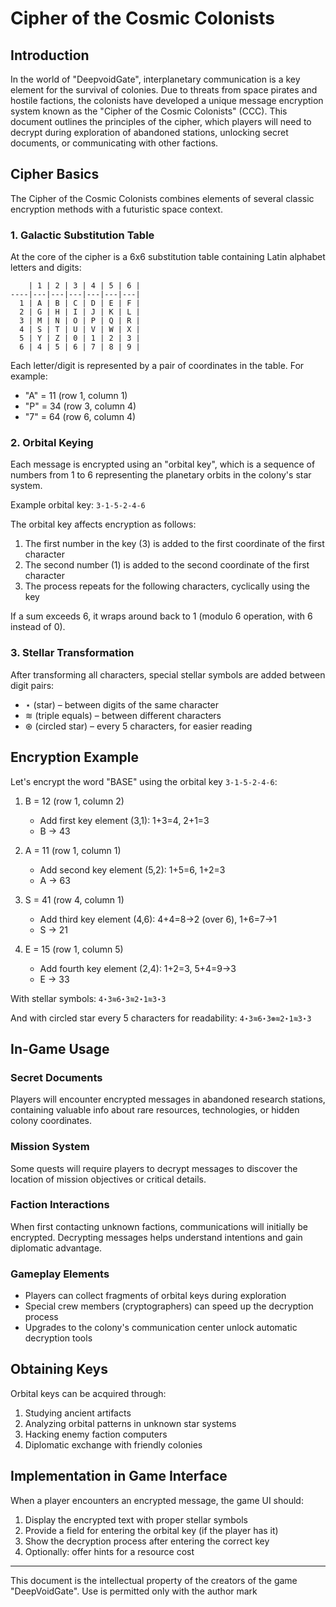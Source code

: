 # Cipher of the Cosmic Colonists

## Introduction

In the world of "DeepvoidGate", interplanetary communication is a key element for the survival of colonies. Due to threats from space pirates and hostile factions, the colonists have developed a unique message encryption system known as the "Cipher of the Cosmic Colonists" (CCC). This document outlines the principles of the cipher, which players will need to decrypt during exploration of abandoned stations, unlocking secret documents, or communicating with other factions.

## Cipher Basics

The Cipher of the Cosmic Colonists combines elements of several classic encryption methods with a futuristic space context.

### 1. Galactic Substitution Table

At the core of the cipher is a 6x6 substitution table containing Latin alphabet letters and digits:

```
    | 1 | 2 | 3 | 4 | 5 | 6 |
----|---|---|---|---|---|---|
  1 | A | B | C | D | E | F |
  2 | G | H | I | J | K | L |
  3 | M | N | O | P | Q | R |
  4 | S | T | U | V | W | X |
  5 | Y | Z | 0 | 1 | 2 | 3 |
  6 | 4 | 5 | 6 | 7 | 8 | 9 |
```

Each letter/digit is represented by a pair of coordinates in the table. For example:

- "A" = 11 (row 1, column 1)
- "P" = 34 (row 3, column 4)
- "7" = 64 (row 6, column 4)

### 2. Orbital Keying

Each message is encrypted using an "orbital key", which is a sequence of numbers from 1 to 6 representing the planetary orbits in the colony's star system.

Example orbital key: `3-1-5-2-4-6`

The orbital key affects encryption as follows:

1. The first number in the key (3) is added to the first coordinate of the first character
2. The second number (1) is added to the second coordinate of the first character
3. The process repeats for the following characters, cyclically using the key

If a sum exceeds 6, it wraps around back to 1 (modulo 6 operation, with 6 instead of 0).

### 3. Stellar Transformation

After transforming all characters, special stellar symbols are added between digit pairs:

- ⋆ (star) – between digits of the same character
- ≋ (triple equals) – between different characters
- ⊛ (circled star) – every 5 characters, for easier reading

## Encryption Example

Let's encrypt the word "BASE" using the orbital key `3-1-5-2-4-6`:

1. B = 12 (row 1, column 2)

   - Add first key element (3,1): 1+3=4, 2+1=3
   - B → 43

2. A = 11 (row 1, column 1)

   - Add second key element (5,2): 1+5=6, 1+2=3
   - A → 63

3. S = 41 (row 4, column 1)

   - Add third key element (4,6): 4+4=8→2 (over 6), 1+6=7→1
   - S → 21

4. E = 15 (row 1, column 5)
   - Add fourth key element (2,4): 1+2=3, 5+4=9→3
   - E → 33

With stellar symbols:
`4⋆3≋6⋆3≋2⋆1≋3⋆3`

And with circled star every 5 characters for readability:
`4⋆3≋6⋆3⊛≋2⋆1≋3⋆3`

## In-Game Usage

### Secret Documents

Players will encounter encrypted messages in abandoned research stations, containing valuable info about rare resources, technologies, or hidden colony coordinates.

### Mission System

Some quests will require players to decrypt messages to discover the location of mission objectives or critical details.

### Faction Interactions

When first contacting unknown factions, communications will initially be encrypted. Decrypting messages helps understand intentions and gain diplomatic advantage.

### Gameplay Elements

- Players can collect fragments of orbital keys during exploration
- Special crew members (cryptographers) can speed up the decryption process
- Upgrades to the colony's communication center unlock automatic decryption tools

## Obtaining Keys

Orbital keys can be acquired through:

1. Studying ancient artifacts
2. Analyzing orbital patterns in unknown star systems
3. Hacking enemy faction computers
4. Diplomatic exchange with friendly colonies

## Implementation in Game Interface

When a player encounters an encrypted message, the game UI should:

1. Display the encrypted text with proper stellar symbols
2. Provide a field for entering the orbital key (if the player has it)
3. Show the decryption process after entering the correct key
4. Optionally: offer hints for a resource cost

---

This document is the intellectual property of the creators of the game "DeepVoidGate". Use is permitted only with the author mark
